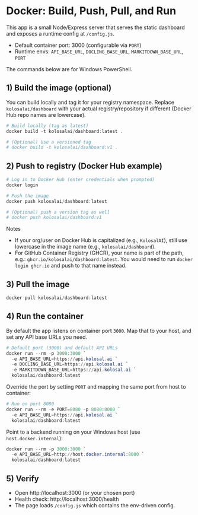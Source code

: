 # Docker: Build, Push, Pull, and Run

This app is a small Node/Express server that serves the static dashboard and exposes a runtime config at `/config.js`.

- Default container port: 3000 (configurable via `PORT`)
- Runtime envs: `API_BASE_URL`, `DOCLING_BASE_URL`, `MARKITDOWN_BASE_URL`, `PORT`

The commands below are for Windows PowerShell.

## 1) Build the image (optional)

You can build locally and tag it for your registry namespace. Replace `kolosalai/dashboard` with your actual registry/repository if different (Docker Hub repo names are lowercase).

```powershell
# Build locally (tag as latest)
docker build -t kolosalai/dashboard:latest .

# (Optional) Use a versioned tag
# docker build -t kolosalai/dashboard:v1 .
```

## 2) Push to registry (Docker Hub example)

```powershell
# Log in to Docker Hub (enter credentials when prompted)
docker login

# Push the image
docker push kolosalai/dashboard:latest

# (Optional) push a version tag as well
# docker push kolosalai/dashboard:v1
```

Notes

- If your org/user on Docker Hub is capitalized (e.g., `KolosalAI`), still use lowercase in the image name (e.g., `kolosalai/dashboard`).
- For GitHub Container Registry (GHCR), your name is part of the path, e.g.: `ghcr.io/kolosalai/dashboard:latest`. You would need to run `docker login ghcr.io` and push to that name instead.

## 3) Pull the image

```powershell
docker pull kolosalai/dashboard:latest
```

## 4) Run the container

By default the app listens on container port `3000`. Map that to your host, and set any API base URLs you need.

```powershell
# Default port (3000) and default API URLs
docker run --rm -p 3000:3000 `
  -e API_BASE_URL=https://api.kolosal.ai `
  -e DOCLING_BASE_URL=https://api.kolosal.ai `
  -e MARKITDOWN_BASE_URL=https://api.kolosal.ai `
  kolosalai/dashboard:latest
```

Override the port by setting `PORT` and mapping the same port from host to container:

```powershell
# Run on port 8080
docker run --rm -e PORT=8080 -p 8080:8080 `
  -e API_BASE_URL=https://api.kolosal.ai `
  kolosalai/dashboard:latest
```

Point to a backend running on your Windows host (use `host.docker.internal`):

```powershell
docker run --rm -p 3000:3000 `
  -e API_BASE_URL=http://host.docker.internal:8000 `
  kolosalai/dashboard:latest
```

## 5) Verify

- Open http://localhost:3000 (or your chosen port)
- Health check: http://localhost:3000/health
- The page loads `/config.js` which contains the env-driven config.
